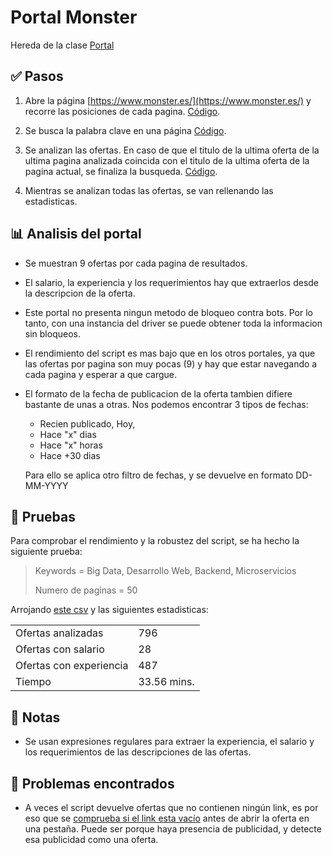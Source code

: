 # Portal Monster

Hereda de la clase [Portal](https://github.com/VicMoraGit/TFG_ofertas_trabajo/blob/main/portales/portal.py)

## ✅ Pasos 

1. Abre la página [https://www.monster.es/](https://www.monster.es/) y recorre las posiciones de cada pagina. [Código](https://github.com/VicMoraGit/TFG_ofertas_trabajo/blob/main/portales/monster/monster.py#L32).

   
2. Se busca la palabra clave en una página [Código](https://github.com/VicMoraGit/TFG_ofertas_trabajo/blob/main/portales/monster/monster.py#L73).

3. Se analizan las ofertas. En caso de que el titulo de la ultima oferta de la ultima pagina analizada coincida con el titulo de la ultima oferta de la pagina actual, se finaliza la busqueda.  [Código](https://github.com/VicMoraGit/TFG_ofertas_trabajo/blob/main/portales/monster/monster.py#L94).

4. Mientras se analizan todas las ofertas, se van rellenando las estadisticas.
   
   
## 📊 Analisis del portal

- Se muestran 9 ofertas por cada pagina de resultados.
- El salario, la experiencia y los requerimientos hay que extraerlos desde la descripcion de la oferta.
- Este portal no presenta ningun metodo de bloqueo contra bots. Por lo tanto, con una instancia del driver se puede obtener toda la informacion sin bloqueos.
- El rendimiento del script es mas bajo que en los otros portales, ya que las ofertas por pagina son muy pocas (9) y hay que estar navegando a cada pagina y esperar a que cargue.
  
- El formato de la fecha de publicacion de la oferta tambien difiere bastante de unas a otras. Nos podemos encontrar 3 tipos de fechas: 
    - Recien publicado, Hoy,
    - Hace "x" dias
    - Hace "x" horas
    - Hace +30 dias

    Para ello se aplica otro filtro de fechas, y se devuelve en formato DD-MM-YYYY
    
## 🧪 Pruebas

Para comprobar el rendimiento y la robustez del script, se ha hecho la siguiente prueba: 

> Keywords =  Big Data, Desarrollo Web, Backend, Microservicios
> 
> Numero de paginas = 50

Arrojando [este csv](https://github.com/VicMoraGit/TFG_ofertas_trabajo/blob/main/data/CSV/Monster.csv) y las siguientes estadisticas:
 
|   |   |
|---|---|    
|Ofertas analizadas      | 796        
|Ofertas con salario     | 28
|Ofertas con experiencia | 487 
|Tiempo                  | 33.56 mins.

## 📝 Notas

- Se usan expresiones regulares para extraer la experiencia, el salario y los requerimientos de las descripciones de las ofertas.

## 🐞 Problemas encontrados

- A veces el script devuelve ofertas que no contienen ningún link, es por eso que se [comprueba si el link esta vacío](https://github.com/VicMoraGit/TFG_ofertas_trabajo/blob/main/portales/monster/monster.py#L80) antes de abrir la oferta en una pestaña. Puede ser porque haya presencia de publicidad, y detecte esa publicidad como una oferta.
